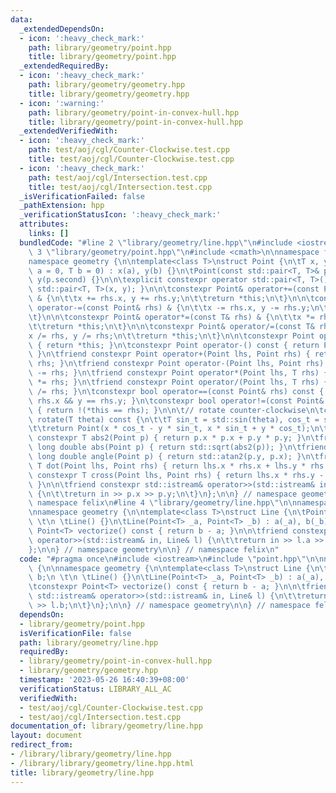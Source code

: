 ```yaml
---
data:
  _extendedDependsOn:
  - icon: ':heavy_check_mark:'
    path: library/geometry/point.hpp
    title: library/geometry/point.hpp
  _extendedRequiredBy:
  - icon: ':heavy_check_mark:'
    path: library/geometry/geometry.hpp
    title: library/geometry/geometry.hpp
  - icon: ':warning:'
    path: library/geometry/point-in-convex-hull.hpp
    title: library/geometry/point-in-convex-hull.hpp
  _extendedVerifiedWith:
  - icon: ':heavy_check_mark:'
    path: test/aoj/cgl/Counter-Clockwise.test.cpp
    title: test/aoj/cgl/Counter-Clockwise.test.cpp
  - icon: ':heavy_check_mark:'
    path: test/aoj/cgl/Intersection.test.cpp
    title: test/aoj/cgl/Intersection.test.cpp
  _isVerificationFailed: false
  _pathExtension: hpp
  _verificationStatusIcon: ':heavy_check_mark:'
  attributes:
    links: []
  bundledCode: "#line 2 \"library/geometry/line.hpp\"\n#include <iostream>\n#line\
    \ 3 \"library/geometry/point.hpp\"\n#include <cmath>\n\nnamespace felix {\n\n\
    namespace geometry {\n\ntemplate<class T>\nstruct Point {\n\tT x, y;\n\n\tPoint(T\
    \ a = 0, T b = 0) : x(a), y(b) {}\n\tPoint(const std::pair<T, T>& p) : x(p.first),\
    \ y(p.second) {}\n\n\texplicit constexpr operator std::pair<T, T>() const { return\
    \ std::pair<T, T>(x, y); }\n\n\tconstexpr Point& operator+=(const Point& rhs)\
    \ & {\n\t\tx += rhs.x, y += rhs.y;\n\t\treturn *this;\n\t}\n\n\tconstexpr Point&\
    \ operator-=(const Point& rhs) & {\n\t\tx -= rhs.x, y -= rhs.y;\n\t\treturn *this;\n\
    \t}\n\n\tconstexpr Point& operator*=(const T& rhs) & {\n\t\tx *= rhs, y *= rhs;\n\
    \t\treturn *this;\n\t}\n\n\tconstexpr Point& operator/=(const T& rhs) & {\n\t\t\
    x /= rhs, y /= rhs;\n\t\treturn *this;\n\t}\n\n\tconstexpr Point operator+() const\
    \ { return *this; }\n\tconstexpr Point operator-() const { return Point(-x, -y);\
    \ }\n\tfriend constexpr Point operator+(Point lhs, Point rhs) { return lhs +=\
    \ rhs; }\n\tfriend constexpr Point operator-(Point lhs, Point rhs) { return lhs\
    \ -= rhs; }\n\tfriend constexpr Point operator*(Point lhs, T rhs) { return lhs\
    \ *= rhs; }\n\tfriend constexpr Point operator/(Point lhs, T rhs) { return lhs\
    \ /= rhs; }\n\tconstexpr bool operator==(const Point& rhs) const { return x ==\
    \ rhs.x && y == rhs.y; }\n\tconstexpr bool operator!=(const Point& rhs) const\
    \ { return !(*this == rhs); }\n\n\t// rotate counter-clockwise\n\tconstexpr Point\
    \ rotate(T theta) const {\n\t\tT sin_t = std::sin(theta), cos_t = std::cos(theta);\n\
    \t\treturn Point(x * cos_t - y * sin_t, x * sin_t + y * cos_t);\n\t}\n\n\tfriend\
    \ constexpr T abs2(Point p) { return p.x * p.x + p.y * p.y; }\n\tfriend constexpr\
    \ long double abs(Point p) { return std::sqrt(abs2(p)); }\n\tfriend constexpr\
    \ long double angle(Point p) { return std::atan2(p.y, p.x); }\n\tfriend constexpr\
    \ T dot(Point lhs, Point rhs) { return lhs.x * rhs.x + lhs.y * rhs.y; }\n\tfriend\
    \ constexpr T cross(Point lhs, Point rhs) { return lhs.x * rhs.y - lhs.y * rhs.x;\
    \ }\n\n\tfriend constexpr std::istream& operator>>(std::istream& in, Point& p)\
    \ {\n\t\treturn in >> p.x >> p.y;\n\t}\n};\n\n} // namespace geometry\n\n} //\
    \ namespace felix\n#line 4 \"library/geometry/line.hpp\"\n\nnamespace felix {\n\
    \nnamespace geometry {\n\ntemplate<class T>\nstruct Line {\n\tPoint<T> a, b;\n\
    \ \t\n \tLine() {}\n\tLine(Point<T> _a, Point<T> _b) : a(_a), b(_b) {}\n\n\tconstexpr\
    \ Point<T> vectorize() const { return b - a; }\n\n\tfriend constexpr std::istream&\
    \ operator>>(std::istream& in, Line& l) {\n\t\treturn in >> l.a >> l.b;\n\t}\n\
    };\n\n} // namespace geometry\n\n} // namespace felix\n"
  code: "#pragma once\n#include <iostream>\n#include \"point.hpp\"\n\nnamespace felix\
    \ {\n\nnamespace geometry {\n\ntemplate<class T>\nstruct Line {\n\tPoint<T> a,\
    \ b;\n \t\n \tLine() {}\n\tLine(Point<T> _a, Point<T> _b) : a(_a), b(_b) {}\n\n\
    \tconstexpr Point<T> vectorize() const { return b - a; }\n\n\tfriend constexpr\
    \ std::istream& operator>>(std::istream& in, Line& l) {\n\t\treturn in >> l.a\
    \ >> l.b;\n\t}\n};\n\n} // namespace geometry\n\n} // namespace felix\n"
  dependsOn:
  - library/geometry/point.hpp
  isVerificationFile: false
  path: library/geometry/line.hpp
  requiredBy:
  - library/geometry/point-in-convex-hull.hpp
  - library/geometry/geometry.hpp
  timestamp: '2023-05-26 16:40:39+08:00'
  verificationStatus: LIBRARY_ALL_AC
  verifiedWith:
  - test/aoj/cgl/Counter-Clockwise.test.cpp
  - test/aoj/cgl/Intersection.test.cpp
documentation_of: library/geometry/line.hpp
layout: document
redirect_from:
- /library/library/geometry/line.hpp
- /library/library/geometry/line.hpp.html
title: library/geometry/line.hpp
---
```

